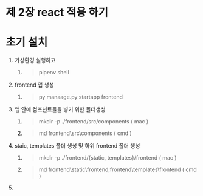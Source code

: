 # 제 2장 react 적용 하기

# 초기 설치

1. 가상환경 실행하고
    1. > pipenv shell 
1. frontend 앱 생성
    1. > py manaage.py startapp frontend
1. 앱 안에 컴포넌트들을 넣기 위한 폴더생성
    1. > mkdir -p ./frontend/src/components ( mac )
    1. > md frontend\src\components ( cmd )
1. staic, templates 폴더 생성 및 하위 frontend 폴더 생성
    1. > mkdir -p ./frontend/{static, templates}/frontend ( mac )
    1. > md frontend\static\frontend;frontend\templates\frontend ( cmd )
1. 